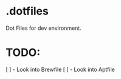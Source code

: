 # .dotfiles
Dot Files for dev environment.



# TODO:
[ ] - Look into Brewfile
[ ] - Look into Aptfile

